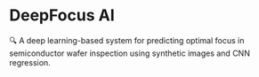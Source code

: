 # DeepFocus AI
🔍 A deep learning-based system for predicting optimal focus in semiconductor wafer inspection using synthetic images and CNN regression.
